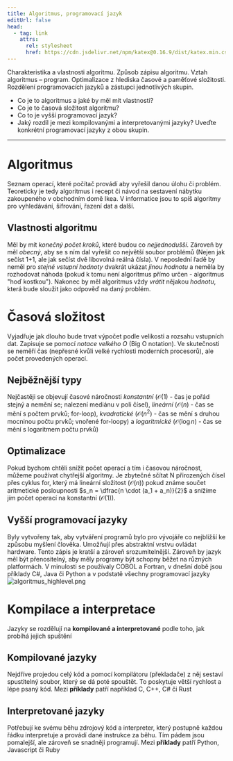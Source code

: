 ```yaml
---
title: Algoritmus, programovací jazyk
editUrl: false
head:
  - tag: link
    attrs:
      rel: stylesheet
      href: https://cdn.jsdelivr.net/npm/katex@0.16.9/dist/katex.min.css
---
```


Charakteristika a vlastnosti algoritmu. Způsob zápisu algoritmu. Vztah algoritmus – program. Optimalizace z hlediska časové a paměťové složitosti. Rozdělení programovacích jazyků a zástupci jednotlivých skupin.

* Co je to algoritmus a jaké by měl mít vlastnosti?
* Co je to časová složitost algoritmu?
* Co to je vyšší programovací jazyk?
* Jaký rozdíl je mezi kompilovanými a interpretovanými jazyky? Uveďte konkrétní programovací jazyky z obou skupin.

***

# Algoritmus

Seznam operací, které počítač provádí aby vyřešil danou úlohu či problém. Teoreticky je tedy algoritmus i recept či návod na sestavení nábytku zakoupeného v obchodním domě Ikea. V informatice jsou to spíš algoritmy pro vyhledávání, šifrování, řazení dat a další.

## Vlastnosti algoritmu

Měl by mít *konečný počet kroků*, které budou co *nejjednodušší*. Zároveň by měl *obecný*, aby se s ním dal vyřešit co největší soubor problémů (Nejen jak sečíst 1+1, ale jak sečíst dvě libovolná reálná čísla). V neposlední řadě by neměl pro *stejné vstupní hodnoty* dvakrát ukázat *jinou hodnotu* a neměla by rozhodovat náhoda (pokud k tomu není algoritmus přímo určen - algoritmus "hoď kostkou"). Nakonec by měl algoritmus vždy *vrátit* nějakou *hodnotu*, která bude sloužit jako odpověď na daný problém.

# Časová složitost

Vyjadřuje jak dlouho bude trvat výpočet podle velikosti a rozsahu vstupních dat. Zapisuje se pomocí *notace velkého O* (Big O notation). Ve skutečnosti se neměří čas (nepřesné kvůli velké rychlosti moderních procesorů), ale počet provedených operací.

## Nejběžnější typy

Nejčastěji se objevují časové náročnosti *konstantní* ($\mathcal{O}(1)$ - čas je pořád stejný a nemění se; nalezení mediánu v poli čísel), *lineární* ($\mathcal{O}(n)$ - čas se mění s počtem prvků; for-loop), *kvadratické* ($\mathcal{O}(n^2)$ - čas se mění s druhou mocninou počtu prvků; vnořené for-loopy) a *logaritmické* ($\mathcal{O}(\log n)$ - čas se mění s logaritmem počtu prvků)

## Optimalizace

Pokud bychom chtěli snížit počet operací a tím i časovou náročnost, můžeme používat chytřejší algoritmy. Je zbytečné sčítat N přirozených čísel přes cyklus for, který má lineární složitost ($\mathcal{O}(n)$) pokud známe součet aritmetické posloupnosti $s_n = \dfrac{n \cdot (a_1 + a_n)}{2}$ a snížíme jím počet operací na konstantní ($\mathcal{O}(1)$).

## Vyšší programovací jazyky

Byly vytvořeny tak, aby vytváření programů bylo pro vývojáře co nejbližší ke způsobu myšlení člověka. Umožňují přes abstraktní vrstvu ovládat hardware. Tento zápis je kratší a zároveň srozumitelnější. Zároveň by jazyk měl být přenositelný, aby měly programy být schopny běžet na různých platformách. V minulosti se používaly COBOL a Fortran, v dnešní době jsou příklady C#, Java či Python a v podstatě všechny programovací jazyky
![algoritmus\_highlevel.png](../../../../../assets/notes/informatika/obrázky/algoritmus_highlevel.png)

# Kompilace a interpretace

Jazyky se rozdělují na **kompilované a interpretované** podle toho, jak probíhá jejich spuštění

## Kompilované jazyky

Nejdříve projedou celý kód a pomocí kompilátoru (překladače) z něj sestaví spustitelný soubor, který se dá poté spouštět. To poskytuje větší rychlost a lépe psaný kód. Mezi **příklady** patří například C, C++, C# či Rust

## Interpretované jazyky

Potřebují ke svému běhu zdrojový kód a interpreter, který postupně každou řádku interpretuje a provádí dané instrukce za běhu. Tím pádem jsou pomalejší, ale zároveň se snadněji programují. Mezi **příklady** patří Python, Javascript či Ruby
